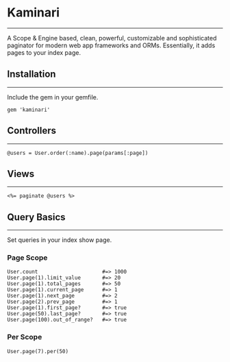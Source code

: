 # Kaminari 
------------------------------------------------------------------------------
A Scope & Engine based, clean, powerful, customizable and sophisticated paginator for modern web app frameworks and ORMs. Essentially, it adds pages to your index page. 

## Installation
------------------------------------------------------------------------------
Include the gem in your gemfile.
```
gem 'kaminari'
```

## Controllers
-------------------------------------------------------------------------------
```
@users = User.order(:name).page(params[:page])
```

## Views
-------------------------------------------------------------------------------
```
<%= paginate @users %>
```

## Query Basics
-------------------------------------------------------------------------------

Set queries in your index show page. 

### Page Scope
```
User.count                     #=> 1000
User.page(1).limit_value       #=> 20
User.page(1).total_pages       #=> 50
User.page(1).current_page      #=> 1
User.page(1).next_page         #=> 2
User.page(2).prev_page         #=> 1
User.page(1).first_page?       #=> true
User.page(50).last_page?       #=> true
User.page(100).out_of_range?   #=> true
```

### Per Scope
```
User.page(7).per(50)
```
